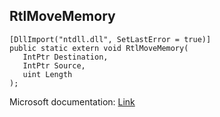 ## RtlMoveMemory

```
[DllImport("ntdll.dll", SetLastError = true)]
public static extern void RtlMoveMemory(
   IntPtr Destination,
   IntPtr Source,
   uint Length
);
```

Microsoft documentation: [Link](https://learn.microsoft.com/en-us/windows/win32/devnotes/rtlmovememory)
